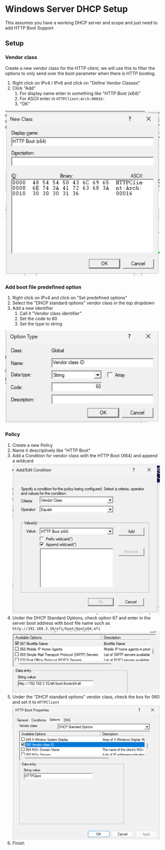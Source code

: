 # Windows Server DHCP Setup
This assumes you have a working DHCP server and scope and just need to add HTTP Boot Support

## Setup
### Vendor class
Create a new vendor class for the HTTP client, we will use this to filter the options to only send over the boot parameter when there is HTTP booting.

1. Right click on IPv4 / IPv6 and click on "Define Vendor Classes"
1. Click "Add"
    1. For display name enter in something like "HTTP Boot (x64)"
    1. For ASCII enter in 
        `HTTPClient:Arch:00016:`
    1. "OK"

![](windows-server/vendor_class_http_00016.png)

### Add boot file predefined option
1. Right click on IPv4 and click on "Set predefined options"
1. Select the "DHCP standard options" vendor class in the top dropdown
1. Add a new identifier
    1. Call it "Vendor class identifier"
    1. Set the code to 60
    1. Set the type to string
    
![](windows-server/add_vendor_class_id_60.png)

### Policy
1. Create a new Policy
1. Name it descriptively like "HTTP Boot"
1. Add a Condition for vendor class with the HTTP Boot (X64) and append a wildcard
![](windows-server/policy_set_vendor_class.png)
1. Under the DHCP Standard Options, check option 67 and enter in the server boot address with boot file name such as `http://192.168.3.10/efi/boot/bootx64.efi`
![](windows-server/policy_bootfile_name.png)
1. Under the "DHCP standard options" vendor class, check the box for 060 and set it to `HTTPClient`
![](windows-server/policy_class_id_httpclient.png)
1. Finish